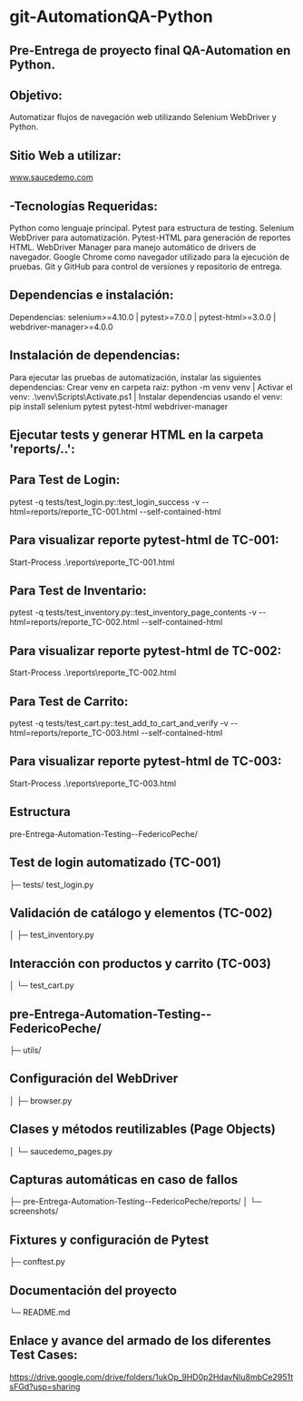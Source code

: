 # git-AutomationQA-Python

## Pre-Entrega de proyecto final QA-Automation en Python.

## Objetivo: 
Automatizar flujos de navegación web utilizando Selenium WebDriver y Python.

## Sitio Web a utilizar:
www.saucedemo.com

## -Tecnologías Requeridas:
Python como lenguaje principal.
Pytest para estructura de testing.
Selenium WebDriver para automatización.
Pytest-HTML para generación de reportes HTML.
WebDriver Manager para manejo automático de drivers de navegador.
Google Chrome como navegador utilizado para la ejecución de pruebas.
Git y GitHub para control de versiones y repositorio de entrega.

## Dependencias e instalación:
Dependencias: selenium>=4.10.0 | pytest>=7.0.0 | pytest-html>=3.0.0 | webdriver-manager>=4.0.0

## Instalación de dependencias: 
Para ejecutar las pruebas de automatización, instalar las siguientes dependencias:
Crear venv en carpeta raiz: python -m venv venv | Activar el venv: .\venv\Scripts\Activate.ps1 | Instalar dependencias usando el venv: pip install selenium pytest pytest-html webdriver-manager

## Ejecutar tests y generar HTML en la carpeta 'reports/..':
## Para Test de Login:
pytest -q tests/test_login.py::test_login_success -v --html=reports/reporte_TC-001.html --self-contained-html
## Para visualizar reporte pytest-html de TC-001:
Start-Process .\reports\reporte_TC-001.html
## Para Test de Inventario:
pytest -q tests/test_inventory.py::test_inventory_page_contents -v --html=reports/reporte_TC-002.html --self-contained-html
## Para visualizar reporte pytest-html de TC-002:
Start-Process .\reports\reporte_TC-002.html
## Para Test de Carrito:
pytest -q tests/test_cart.py::test_add_to_cart_and_verify -v --html=reports/reporte_TC-003.html --self-contained-html
## Para visualizar reporte pytest-html de TC-003:
Start-Process .\reports\reporte_TC-003.html


## Estructura
pre-Entrega-Automation-Testing--FedericoPeche/
## Test de login automatizado (TC-001)
├─ tests/ test_login.py
## Validación de catálogo y elementos (TC-002)
│  ├─ test_inventory.py
## Interacción con productos y carrito (TC-003)
│  └─ test_cart.py
## pre-Entrega-Automation-Testing--FedericoPeche/
├─ utils/
## Configuración del WebDriver
│  ├─ browser.py
## Clases y métodos reutilizables (Page Objects)
│  └─ saucedemo_pages.py
## Capturas automáticas en caso de fallos
├─ pre-Entrega-Automation-Testing--FedericoPeche/reports/
│  └─ screenshots/
## Fixtures y configuración de Pytest
├─ conftest.py
## Documentación del proyecto
└─ README.md                

## Enlace y avance del armado de los diferentes Test Cases:
https://drive.google.com/drive/folders/1ukOp_9HD0p2HdavNIu8mbCe2951tsFGd?usp=sharing


